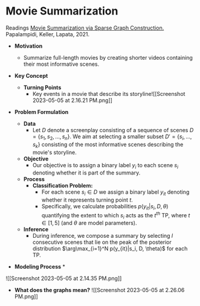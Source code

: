 # Movie Summarization

Readings
[Movie Summarization via Sparse Graph Construction.](https://arxiv.org/abs/2012.07536) Papalampidi, Keller, Lapata, 2021.

* **Motivation**
	* Summarize full-length movies by creating shorter videos containing their most informative scenes.
* **Key Concept**
	* **Turning Points**
		* Key events in a movie  that describe its storyline![[Screenshot 2023-05-05 at 2.16.21 PM.png]]
* **Problem Formulation**
	* **Data**
		* Let $D$ denote a screenplay consisting of a sequence of scenes $D = \{s_1, s_2, \ldots, s_n\}$. We aim at selecting a smaller subset $D' = \{s_i, \ldots, s_k\}$ consisting of the most informative scenes describing the movie's storyline. 
	* **Objective**
		* Our objective is to assign a binary label $y_i$ to each scene $s_i$ denoting whether it is part of the summary.
	* **Process**
		* **Classification Problem:** 
			* For each scene $s_i \in D$ we assign a binary label $y_{it}$ denoting whether it represents turning point $t$. 
			* Specifically, we calculate probabilities $p(y_{it}|s_i, D, \theta)$ quantifying the extent to which $s_i$ acts as the $t^{th}$ TP, where $t \in [1, 5]$ (and $\theta$ are model parameters). 
	* **Inference**
		* During inference, we compose a summary by selecting $l$ consecutive scenes that lie on the peak of the posterior distribution $\arg\max_{i=1}^N p(y_{it}|s_i, D, \theta)$ for each TP.


* **Modeling Process**
	* 

![[Screenshot 2023-05-05 at 2.14.35 PM.png]]
* **What does the graphs mean?**
![[Screenshot 2023-05-05 at 2.26.06 PM.png]]
